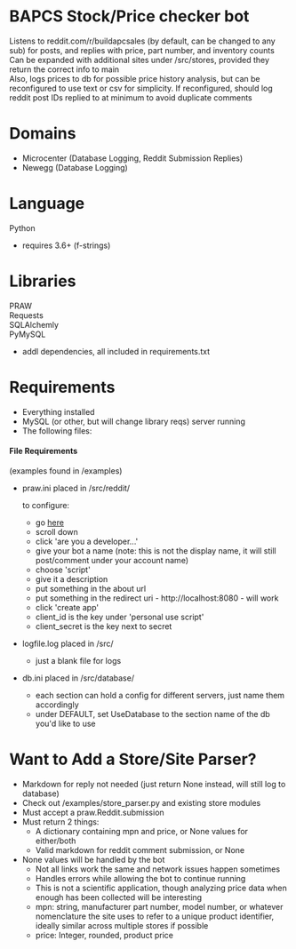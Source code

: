 # BAPCS Stock/Price checker bot  
Listens to reddit.com/r/buildapcsales (by default, can be changed to any sub) for posts, and replies with price, part number, and inventory counts  
Can be expanded with additional sites under /src/stores, provided they return the correct info to main  
Also, logs prices to db for possible price history analysis, but can be reconfigured to use text or csv for simplicity.  If reconfigured, should log reddit post IDs replied to at minimum to avoid duplicate comments

# Domains  

+ Microcenter (Database Logging, Reddit Submission Replies)
+ Newegg (Database Logging)

# Language  
Python  
+ requires 3.6+ (f-strings)

# Libraries  
PRAW  
Requests  
SQLAlchemly  
PyMySQL  
+ addl dependencies, all included in requirements.txt  

# Requirements  

+ Everything installed
+ MySQL (or other, but will change library reqs) server running
+ The following files:  

#### File Requirements  
(examples found in /examples)  

+ praw.ini placed in /src/reddit/  

    to configure:
    + go [here](https://www.reddit.com/prefs/apps/)
    + scroll down
    + click 'are you a developer...'
    + give your bot a name (note: this is not the display name, it will still post/comment under your account name)
    + choose 'script'
    + give it a description
    + put something in the about url 
    + put something in the redirect uri - http://localhost:8080 - will work
    + click 'create app'
    + client_id is the key under 'personal use script'
    + client_secret is the key next to secret  
    
+ logfile.log placed in /src/  
    + just a blank file for logs  
    
+ db.ini placed in /src/database/  
    + each section can hold a config for different servers, just name them accordingly
    + under DEFAULT, set UseDatabase to the section name of the db you'd like to use
    
# Want to Add a Store/Site Parser?   

+ Markdown for reply not needed (just return None instead, will still log to database)  
+ Check out /examples/store_parser.py and existing store modules  
+ Must accept a praw.Reddit.submission
+ Must return 2 things:  
    + A dictionary containing mpn and price, or None values for either/both
    + Valid markdown for reddit comment submission, or None
+ None values will be handled by the bot
    + Not all links work the same and network issues happen sometimes
    + Handles errors while allowing the bot to continue running
    + This is not a scientific application, though analyzing price data when enough has been collected will be interesting
    + mpn: string, manufacturer part number, model number, or whatever nomenclature the site uses to refer to a unique product identifier, ideally similar across multiple stores if possible
    + price: Integer, rounded, product price

    


